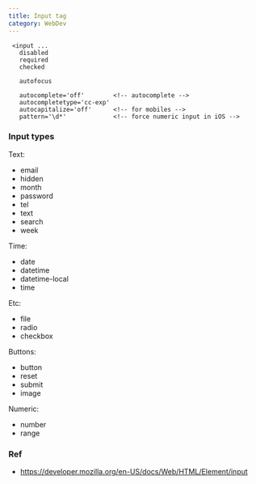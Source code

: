 ```yaml
---
title: Input tag
category: WebDev
---
```


     <input ...
       disabled
       required
       checked

       autofocus

       autocomplete='off'        <!-- autocomplete -->
       autocompletetype='cc-exp'
       autocapitalize='off'      <!-- for mobiles -->
       pattern='\d*'             <!-- force numeric input in iOS -->

### Input types

Text:

 * email
 * hidden
 * month
 * password
 * tel
 * text
 * search
 * week

Time:

 * date
 * datetime
 * datetime-local
 * time

Etc:

 * file
 * radio
 * checkbox

Buttons:

 * button
 * reset
 * submit
 * image

Numeric:

 * number
 * range

### Ref

 * https://developer.mozilla.org/en-US/docs/Web/HTML/Element/input
